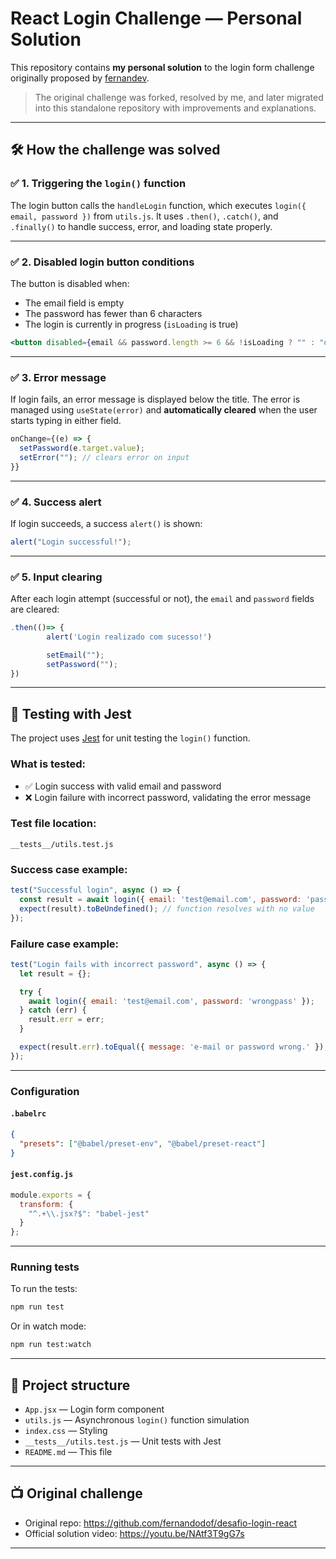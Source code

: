 # React Login Challenge — Personal Solution

This repository contains **my personal solution** to the login form challenge originally proposed by [fernandev](https://github.com/fernandodof/desafio-login-react).

> The original challenge was forked, resolved by me, and later migrated into this standalone repository with improvements and explanations.

---

## 🛠️ How the challenge was solved

### ✅ 1. Triggering the `login()` function
The login button calls the `handleLogin` function, which executes `login({ email, password })` from `utils.js`. It uses `.then()`, `.catch()`, and `.finally()` to handle success, error, and loading state properly.

---

### ✅ 2. Disabled login button conditions
The button is disabled when:
- The email field is empty
- The password has fewer than 6 characters
- The login is currently in progress (`isLoading` is true)

```jsx
<button disabled={email && password.length >= 6 && !isLoading ? "" : "disabled"}>
```

---

### ✅ 3. Error message
If login fails, an error message is displayed below the title. The error is managed using `useState(error)` and **automatically cleared** when the user starts typing in either field.

```jsx
onChange={(e) => {
  setPassword(e.target.value);
  setError(""); // clears error on input
}}
```

---

### ✅ 4. Success alert
If login succeeds, a success `alert()` is shown:

```js
alert("Login successful!");
```

---

### ✅ 5. Input clearing
After each login attempt (successful or not), the `email` and `password` fields are cleared:

```js
.then(()=> {
        alert('Login realizado com sucesso!')

        setEmail("");
        setPassword("");
})
```

---

## 🧪 Testing with Jest

The project uses [Jest](https://jestjs.io/) for unit testing the `login()` function.

### What is tested:

- ✅ Login success with valid email and password
- ❌ Login failure with incorrect password, validating the error message

### Test file location:

```
__tests__/utils.test.js
```

### Success case example:

```js
test("Successful login", async () => {
  const result = await login({ email: 'test@email.com', password: 'password123' });
  expect(result).toBeUndefined(); // function resolves with no value
});
```

### Failure case example:

```js
test("Login fails with incorrect password", async () => {
  let result = {};

  try {
    await login({ email: 'test@email.com', password: 'wrongpass' });
  } catch (err) {
    result.err = err;
  }

  expect(result.err).toEqual({ message: 'e-mail or password wrong.' });
});
```

---

### Configuration

#### `.babelrc`

```json
{
  "presets": ["@babel/preset-env", "@babel/preset-react"]
}
```

#### `jest.config.js`

```js
module.exports = {
  transform: {
    "^.+\\.jsx?$": "babel-jest"
  }
};
```

---

### Running tests

To run the tests:

```bash
npm run test
```

Or in watch mode:

```bash
npm run test:watch
```

---

## 📁 Project structure

- `App.jsx` — Login form component
- `utils.js` — Asynchronous `login()` function simulation
- `index.css` — Styling
- `__tests__/utils.test.js` — Unit tests with Jest
- `README.md` — This file

---

## 📺 Original challenge

- Original repo: https://github.com/fernandodof/desafio-login-react  
- Official solution video: https://youtu.be/NAtf3T9gG7s

---

